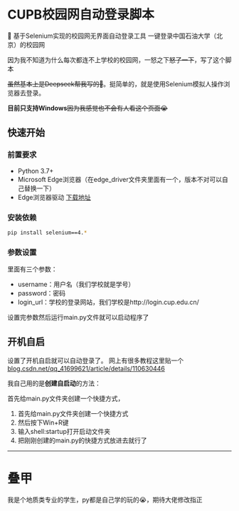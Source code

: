 # CUPB校园网自动登录脚本

🔌 基于Selenium实现的校园网无界面自动登录工具
一键登录中国石油大学（北京）的校园网

因为我不知道为什么每次都连不上学校的校园网，一怒之下~~怒了一下~~，写了这个脚本

~~虽然基本上是Deepseek帮我写的🤣~~。挺简单的，就是使用Selenium模拟人操作浏览器去登录。

**目前只支持Windows**~~因为我感觉也不会有人看这个页面😭~~

## 快速开始

### 前置要求

- Python 3.7+
- Microsoft Edge浏览器（在edge_driver文件夹里面有一个，版本不对可以自己替换一下）
- Edge浏览器驱动 [下载地址](https://developer.microsoft.com/en-us/microsoft-edge/tools/webdriver/)

### 安装依赖

```bash
pip install selenium==4.*
```

### 参数设置

里面有三个参数：

* username：用户名（我们学校就是学号）
* password：密码
* login_url：学校的登录网站，我们学校是http://login.cup.edu.cn/

设置完参数然后运行main.py文件就可以启动程序了


## 开机自启

设置了开机自启就可以自动登录了。
网上有很多教程这里贴一个[blog.csdn.net/qq_41699621/article/details/110630446](http://)

我自己用的是**创建自启动**的方法：

首先给main.py文件夹创建一个快捷方式，

1. 首先给main.py文件夹创建一个快捷方式
2. 然后按下Win+R键
3. 输入shell:startup打开启动文件夹
4. 把刚刚创建的main.py的快捷方式放进去就行了

---
# 叠甲
我是个地质类专业的学生，py都是自己学的玩的😭，期待大佬修改指正
